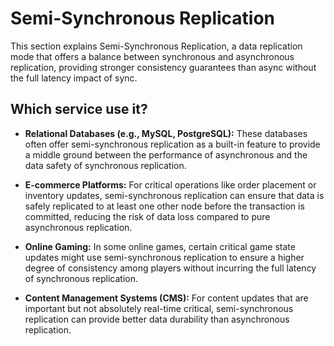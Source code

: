 # Semi-Synchronous Replication

This section explains Semi-Synchronous Replication, a data replication mode that offers a balance between synchronous and asynchronous replication, providing stronger consistency guarantees than async without the full latency impact of sync.

## Which service use it?



-   **Relational Databases (e.g., MySQL, PostgreSQL):** These databases often offer semi-synchronous replication as a built-in feature to provide a middle ground between the performance of asynchronous and the data safety of synchronous replication.

-   **E-commerce Platforms:** For critical operations like order placement or inventory updates, semi-synchronous replication can ensure that data is safely replicated to at least one other node before the transaction is committed, reducing the risk of data loss compared to pure asynchronous replication.

-   **Online Gaming:** In some online games, certain critical game state updates might use semi-synchronous replication to ensure a higher degree of consistency among players without incurring the full latency of synchronous replication.

-   **Content Management Systems (CMS):** For content updates that are important but not absolutely real-time critical, semi-synchronous replication can provide better data durability than asynchronous replication.
